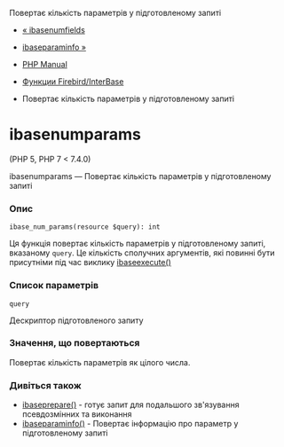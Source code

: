 Повертає кількість параметрів у підготовленому запиті

-   [« ibasenumfields](function.ibase-num-fields.html)
    
-   [ibaseparaminfo »](function.ibase-param-info.html)
    
-   [PHP Manual](index.html)
    
-   [Функции Firebird/InterBase](ref.ibase.html)
    
-   Повертає кількість параметрів у підготовленому запиті
    

# ibasenumparams

(PHP 5, PHP 7 < 7.4.0)

ibasenumparams — Повертає кількість параметрів у підготовленому запиті

### Опис

```methodsynopsis
ibase_num_params(resource $query): int
```

Ця функція повертає кількість параметрів у підготовленому запиті, вказаному `query`. Це кількість сполучних аргументів, які повинні бути присутніми під час виклику [ibaseexecute()](function.ibase-execute.html)

### Список параметрів

`query`

Дескриптор підготовленого запиту

### Значення, що повертаються

Повертає кількість параметрів як цілого числа.

### Дивіться також

-   [ibaseprepare()](function.ibase-prepare.html) - готує запит для подальшого зв'язування псевдозмінних та виконання
-   [ibaseparaminfo()](function.ibase-param-info.html) - Повертає інформацію про параметр у підготовленому запиті